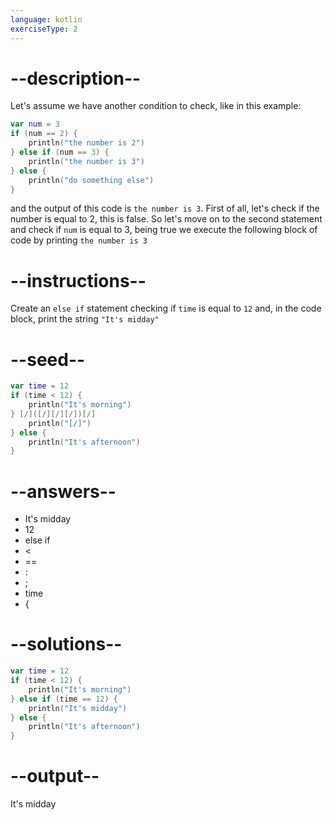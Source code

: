 ```yaml
---
language: kotlin
exerciseType: 2
---
```


# --description--

Let's assume we have another condition to check, like in this example:
```kotlin
var num = 3
if (num == 2) {
    println("the number is 2")
} else if (num == 3) {
    println("the number is 3")
} else {
    println("do something else")
}
```
and the output of this code is `the number is 3`.
First of all, let's check if the number is equal to 2, this is false.
So let's move on to the second statement and check if `num` is equal to 3, being true we execute the following block of code by printing `the number is 3`

# --instructions--

Create an `else if` statement checking if `time` is equal to `12` and, in the code block, print the string `"It's midday"`

# --seed--

```kotlin
var time = 12
if (time < 12) {
    println("It's morning")
} [/]([/][/][/])[/]
    println("[/]")
} else {
    println("It's afternoon")
}
```

# --answers--

- It's midday
- 12
- else if 
-  < 
-  == 
- :
- ;
- time
-  {

# --solutions--

```kotlin
var time = 12
if (time < 12) {
    println("It's morning")
} else if (time == 12) {
    println("It's midday")
} else {
    println("It's afternoon")
}
```

# --output--

It's midday
